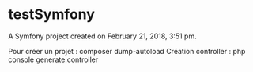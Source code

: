 testSymfony
===========

A Symfony project created on February 21, 2018, 3:51 pm.

Pour créer un projet : 
composer dump-autoload
Création controller : 
php console generate:controller
